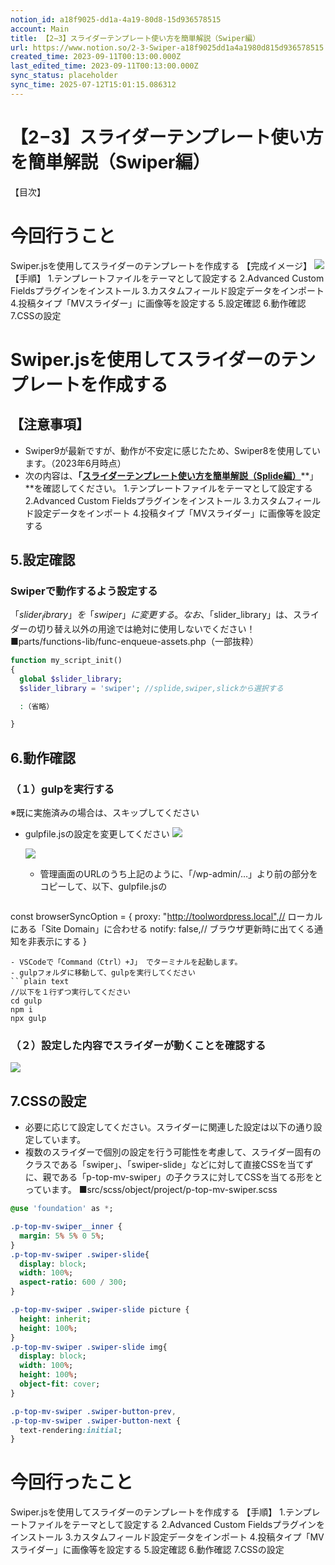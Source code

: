 ```yaml
---
notion_id: a18f9025-dd1a-4a19-80d8-15d936578515
account: Main
title: 【2−3】スライダーテンプレート使い方を簡単解説（Swiper編）
url: https://www.notion.so/2-3-Swiper-a18f9025dd1a4a1980d815d936578515
created_time: 2023-09-11T00:13:00.000Z
last_edited_time: 2023-09-11T00:13:00.000Z
sync_status: placeholder
sync_time: 2025-07-12T15:01:15.086312
---
```

# 【2−3】スライダーテンプレート使い方を簡単解説（Swiper編）

【目次】
# 今回行うこと
Swiper.jsを使用してスライダーのテンプレートを作成する
【完成イメージ】
![](https://prod-files-secure.s3.us-west-2.amazonaws.com/736adce6-a3a4-4a64-9f74-d9aa055c96d2/521d75a4-2bc1-40e1-b2c4-18214c897b82/Untitled.png?X-Amz-Algorithm=AWS4-HMAC-SHA256&X-Amz-Content-Sha256=UNSIGNED-PAYLOAD&X-Amz-Credential=ASIAZI2LB466QRMOW4TG%2F20250719%2Fus-west-2%2Fs3%2Faws4_request&X-Amz-Date=20250719T044507Z&X-Amz-Expires=3600&X-Amz-Security-Token=IQoJb3JpZ2luX2VjEIT%2F%2F%2F%2F%2F%2F%2F%2F%2F%2FwEaCXVzLXdlc3QtMiJIMEYCIQCfRFDK%2Fj74spyJz97qMa0A81XEXCAPRFCm9XF6T63HrgIhALS2c95AKUhdzc233A%2Bmw4AZlMQTEPQSY3vCJtaXMjGlKogECJ3%2F%2F%2F%2F%2F%2F%2F%2F%2F%2FwEQABoMNjM3NDIzMTgzODA1IgxqX9zBp2Mxfj4tT%2FAq3AM6rSxMc%2FAWAVIx%2Bi%2B7tl1YK%2FYAWXR50tr0tj1sOUZ%2BhT94cSOk2MYbkO20cLG53mHwSq5hPrAuf3XWiem3cjx4A0si4V2kWnX1vDt9LyvwJRSlKhDh%2B8k6k%2FjSA7Us%2Ba2a3GQnFF0kmZAjoqQ4IGfYE2yrDkkfIqBsjkTn3I4ZNI%2FT7gfRG7jzuohUe5DtsfW91jdxzxjrvBOes3ji61kBoge3iK2W08bM6mHM0pzvmdcgsabjcXv9hO3McosV8VfIA9KSkORu2wZswbrffJtIMTvZFaMnYoXCd%2B0oEzJ8U4iGim2dw0D8ITjDdl92NlVN6B%2BuQ9YvBFqhe8y1asa550Crtf4ezErqIRafgXHaLof3kV4v0IxjMKH8ZFMFUzezF6RDEnuZ0SzhhPzMolV%2Fqb8%2BzvV65W0OI%2FlUYumk7owC4lgRNGpoMTkPWL51fXfHFEqmhBpUSlijoU78ALriWbT2Cg1K4uFiJHdhzBTwRJuXZ69wnLXDb6hiRWipLJo%2FcGsYR44kNSwdQm1cqiTkdAtzoFquaAXlhiTIKyO09bJQO57XBRNqdDC5JmIT5sYqiJdR77EfdCZS5sXTGEfIjOZloFWKhEwG13lWIMk0iUUy4ZOD1N9MrB6M%2BTD8quzDBjqkAbHAJfBUgUIZNkN0CFSaxpMtxtOlvdfy7I6%2FTnCsftBE2nDEkGjkePDw5VN4XKkDwEEPvLKWHo5NdLPoPpQCcXI8keR8Q0IqICtmDG3pRMlJmbWJkqvXtH4yZwNCta5iYIaKkDVjuaeBtlF9%2BiJc%2BTW7fcdyeax3JLqKgYBTGez9ixNkngpqX94%2BxDRoFCkj74ESZKAIy6F586i1t%2B6riUkOmLzb&X-Amz-Signature=b1ef31004f7390dd066cf33c1077a7ff2d57c9138d4d2151b9d1ba4eec51af6e&X-Amz-SignedHeaders=host&x-amz-checksum-mode=ENABLED&x-id=GetObject)
【手順】
1.テンプレートファイルをテーマとして設定する
2.Advanced Custom Fieldsプラグインをインストール
3.カスタムフィールド設定データをインポート
4.投稿タイプ「MVスライダー」に画像等を設定する
5.設定確認
6.動作確認
7.CSSの設定
# Swiper.jsを使用してスライダーのテンプレートを作成する
## 【注意事項】
- Swiper9が最新ですが、動作が不安定に感じたため、Swiper8を使用しています。（2023年6月時点）
- 次の内容は、**「**[**スライダーテンプレート使い方を簡単解説（Splide編）**](/1cc5b47acebc4f8eb8ece6ca2b5395a4)**」**を確認してください。
  1.テンプレートファイルをテーマとして設定する
  2.Advanced Custom Fieldsプラグインをインストール
  3.カスタムフィールド設定データをインポート
  4.投稿タイプ「MVスライダー」に画像等を設定する
## 5.設定確認
### Swiperで動作するよう設定する
「$slider_library」を「swiper」に変更する。
なお、「$slider_library」は、スライダーの切り替え以外の用途では絶対に使用しないでください！
■parts/functions-lib/func-enqueue-assets.php（一部抜粋）
```php
function my_script_init()
{
  global $slider_library;
  $slider_library = 'swiper'; //splide,swiper,slickから選択する

  :（省略）

}
```
## 6.動作確認
### （１）gulpを実行する
※既に実施済みの場合は、スキップしてください
- gulpfile.jsの設定を変更してください
  ![](https://prod-files-secure.s3.us-west-2.amazonaws.com/736adce6-a3a4-4a64-9f74-d9aa055c96d2/361d857a-b048-4684-ae53-0eaab8de8f48/Untitled.png?X-Amz-Algorithm=AWS4-HMAC-SHA256&X-Amz-Content-Sha256=UNSIGNED-PAYLOAD&X-Amz-Credential=ASIAZI2LB4665ARSAGOA%2F20250719%2Fus-west-2%2Fs3%2Faws4_request&X-Amz-Date=20250719T044509Z&X-Amz-Expires=3600&X-Amz-Security-Token=IQoJb3JpZ2luX2VjEIT%2F%2F%2F%2F%2F%2F%2F%2F%2F%2FwEaCXVzLXdlc3QtMiJHMEUCIQDdbugQPgiQkfC6uNmQu3pEUyhnm2pmA7R19eQso5aY5AIgINzm7ptbEZj9YsriD6kahbb36peAkQTk7aRkV%2FMvzUAqiAQInf%2F%2F%2F%2F%2F%2F%2F%2F%2F%2FARAAGgw2Mzc0MjMxODM4MDUiDPKJnvPYRdwn72piSCrcA62cFgsXeLjiELgv35VMUzFxelZmACdksLAMmD1VG%2BhFQK0Y8nBxv9hFSII1lSlPtHJwDY1RBZ0%2BhKetcJTBTnRDOMtbCPrIG%2B7YQyFYeiPTycHmnze7jj8SlE3pzUrVgPk8Wlq7FDuXvtdojKic5glyLn0DwCd9mfnnXaWSUWLJsvm9s9PvZhQLTXMNFusQl5Peq5qrDTnsNFbbi%2F5pe5XKqEFWLPb81P4YrKiMA7b8koxJm9YfrRJztFnzPIoanuoD6k4JSMAsko7Siy8K7orVzBz%2FViCrxoWAfp4QDnvjJsWsn1isUIzc1hTkVT4L8g3O%2BwKhrcsmzRlxeslbydvSrxM%2Bz6P8g41gZR8NWYx3wLu9g%2BcoLEgQkQjvgQFbVxBI4Z99q8r4FDrIhj3vAwUDN%2F5k4r0hurKAmShNO%2BhbG1gLxge5DpB1KYXN7v88ZneQPGJ6kyKPMj0K4Lih8LdAyLtu0labSwxFkZpPo1OaXrr6kbH8WpgJ0x1ELnk3s4QAByaxqWJAONadXqp75PoFuMlZAfGAbKKfaDFqf3TJ7eCP7x%2FkhzITCJkszyKsZqXsP0BnGZ%2FIKvf38LY4HsThwE61CAb5i6yGB3Js0kshiseMAz2BjnKtAUTuMNiq7MMGOqUBtCjwaobO4Uz%2BPHQpVPJ5axaz6iWDSAXA4F4WHUWEN%2B%2BQUYg5TrYNuFaV5PZVZxjVsNyXrsocrgg%2FICDvsQ7II%2B6ZhO1UUytxM6X7%2FZzMGyqvbrQX9%2FFNk7nNyuFI95%2BVb%2B3mxekauvo1IAQUsgoLg9L%2BUMjAWKd%2FUjvcly7qLIPE1LFZqCa3T4z7F%2F3FF2XFsCKuHUXA6zO22sVY5LwFRBkLEEgX&X-Amz-Signature=dabb1ae70143d51289d5e2547125c1a2a192a6503fb329b4cc2ea74eaf442931&X-Amz-SignedHeaders=host&x-amz-checksum-mode=ENABLED&x-id=GetObject)
  
  ![](https://prod-files-secure.s3.us-west-2.amazonaws.com/736adce6-a3a4-4a64-9f74-d9aa055c96d2/e6e5a21a-2bbf-4b67-bf17-c09e645e54ad/Untitled.png?X-Amz-Algorithm=AWS4-HMAC-SHA256&X-Amz-Content-Sha256=UNSIGNED-PAYLOAD&X-Amz-Credential=ASIAZI2LB4665ARSAGOA%2F20250719%2Fus-west-2%2Fs3%2Faws4_request&X-Amz-Date=20250719T044509Z&X-Amz-Expires=3600&X-Amz-Security-Token=IQoJb3JpZ2luX2VjEIT%2F%2F%2F%2F%2F%2F%2F%2F%2F%2FwEaCXVzLXdlc3QtMiJHMEUCIQDdbugQPgiQkfC6uNmQu3pEUyhnm2pmA7R19eQso5aY5AIgINzm7ptbEZj9YsriD6kahbb36peAkQTk7aRkV%2FMvzUAqiAQInf%2F%2F%2F%2F%2F%2F%2F%2F%2F%2FARAAGgw2Mzc0MjMxODM4MDUiDPKJnvPYRdwn72piSCrcA62cFgsXeLjiELgv35VMUzFxelZmACdksLAMmD1VG%2BhFQK0Y8nBxv9hFSII1lSlPtHJwDY1RBZ0%2BhKetcJTBTnRDOMtbCPrIG%2B7YQyFYeiPTycHmnze7jj8SlE3pzUrVgPk8Wlq7FDuXvtdojKic5glyLn0DwCd9mfnnXaWSUWLJsvm9s9PvZhQLTXMNFusQl5Peq5qrDTnsNFbbi%2F5pe5XKqEFWLPb81P4YrKiMA7b8koxJm9YfrRJztFnzPIoanuoD6k4JSMAsko7Siy8K7orVzBz%2FViCrxoWAfp4QDnvjJsWsn1isUIzc1hTkVT4L8g3O%2BwKhrcsmzRlxeslbydvSrxM%2Bz6P8g41gZR8NWYx3wLu9g%2BcoLEgQkQjvgQFbVxBI4Z99q8r4FDrIhj3vAwUDN%2F5k4r0hurKAmShNO%2BhbG1gLxge5DpB1KYXN7v88ZneQPGJ6kyKPMj0K4Lih8LdAyLtu0labSwxFkZpPo1OaXrr6kbH8WpgJ0x1ELnk3s4QAByaxqWJAONadXqp75PoFuMlZAfGAbKKfaDFqf3TJ7eCP7x%2FkhzITCJkszyKsZqXsP0BnGZ%2FIKvf38LY4HsThwE61CAb5i6yGB3Js0kshiseMAz2BjnKtAUTuMNiq7MMGOqUBtCjwaobO4Uz%2BPHQpVPJ5axaz6iWDSAXA4F4WHUWEN%2B%2BQUYg5TrYNuFaV5PZVZxjVsNyXrsocrgg%2FICDvsQ7II%2B6ZhO1UUytxM6X7%2FZzMGyqvbrQX9%2FFNk7nNyuFI95%2BVb%2B3mxekauvo1IAQUsgoLg9L%2BUMjAWKd%2FUjvcly7qLIPE1LFZqCa3T4z7F%2F3FF2XFsCKuHUXA6zO22sVY5LwFRBkLEEgX&X-Amz-Signature=751e93a49375e9c8a7982034a3938e38f49265b57907d4a0478847480d17c8cf&X-Amz-SignedHeaders=host&x-amz-checksum-mode=ENABLED&x-id=GetObject)
  - 管理画面のURLのうち上記のように、「/wp-admin/…」より前の部分をコピーして、以下、gulpfile.jsの
  ```php
const browserSyncOption = {
  proxy: "http://toolwordpress.local",// ローカルにある「Site Domain」に合わせる
  notify: false,// ブラウザ更新時に出てくる通知を非表示にする
}
  ```
- VSCodeで「Command（Ctrl）+J」 でターミナルを起動します。
- gulpフォルダに移動して、gulpを実行してください
```plain text
//以下を１行ずつ実行してください
cd gulp
npm i
npx gulp
```
### （２）設定した内容でスライダーが動くことを確認する
![](https://prod-files-secure.s3.us-west-2.amazonaws.com/736adce6-a3a4-4a64-9f74-d9aa055c96d2/521d75a4-2bc1-40e1-b2c4-18214c897b82/Untitled.png?X-Amz-Algorithm=AWS4-HMAC-SHA256&X-Amz-Content-Sha256=UNSIGNED-PAYLOAD&X-Amz-Credential=ASIAZI2LB466QRMOW4TG%2F20250719%2Fus-west-2%2Fs3%2Faws4_request&X-Amz-Date=20250719T044507Z&X-Amz-Expires=3600&X-Amz-Security-Token=IQoJb3JpZ2luX2VjEIT%2F%2F%2F%2F%2F%2F%2F%2F%2F%2FwEaCXVzLXdlc3QtMiJIMEYCIQCfRFDK%2Fj74spyJz97qMa0A81XEXCAPRFCm9XF6T63HrgIhALS2c95AKUhdzc233A%2Bmw4AZlMQTEPQSY3vCJtaXMjGlKogECJ3%2F%2F%2F%2F%2F%2F%2F%2F%2F%2FwEQABoMNjM3NDIzMTgzODA1IgxqX9zBp2Mxfj4tT%2FAq3AM6rSxMc%2FAWAVIx%2Bi%2B7tl1YK%2FYAWXR50tr0tj1sOUZ%2BhT94cSOk2MYbkO20cLG53mHwSq5hPrAuf3XWiem3cjx4A0si4V2kWnX1vDt9LyvwJRSlKhDh%2B8k6k%2FjSA7Us%2Ba2a3GQnFF0kmZAjoqQ4IGfYE2yrDkkfIqBsjkTn3I4ZNI%2FT7gfRG7jzuohUe5DtsfW91jdxzxjrvBOes3ji61kBoge3iK2W08bM6mHM0pzvmdcgsabjcXv9hO3McosV8VfIA9KSkORu2wZswbrffJtIMTvZFaMnYoXCd%2B0oEzJ8U4iGim2dw0D8ITjDdl92NlVN6B%2BuQ9YvBFqhe8y1asa550Crtf4ezErqIRafgXHaLof3kV4v0IxjMKH8ZFMFUzezF6RDEnuZ0SzhhPzMolV%2Fqb8%2BzvV65W0OI%2FlUYumk7owC4lgRNGpoMTkPWL51fXfHFEqmhBpUSlijoU78ALriWbT2Cg1K4uFiJHdhzBTwRJuXZ69wnLXDb6hiRWipLJo%2FcGsYR44kNSwdQm1cqiTkdAtzoFquaAXlhiTIKyO09bJQO57XBRNqdDC5JmIT5sYqiJdR77EfdCZS5sXTGEfIjOZloFWKhEwG13lWIMk0iUUy4ZOD1N9MrB6M%2BTD8quzDBjqkAbHAJfBUgUIZNkN0CFSaxpMtxtOlvdfy7I6%2FTnCsftBE2nDEkGjkePDw5VN4XKkDwEEPvLKWHo5NdLPoPpQCcXI8keR8Q0IqICtmDG3pRMlJmbWJkqvXtH4yZwNCta5iYIaKkDVjuaeBtlF9%2BiJc%2BTW7fcdyeax3JLqKgYBTGez9ixNkngpqX94%2BxDRoFCkj74ESZKAIy6F586i1t%2B6riUkOmLzb&X-Amz-Signature=b1ef31004f7390dd066cf33c1077a7ff2d57c9138d4d2151b9d1ba4eec51af6e&X-Amz-SignedHeaders=host&x-amz-checksum-mode=ENABLED&x-id=GetObject)
## 7.CSSの設定
- 必要に応じて設定してください。スライダーに関連した設定は以下の通り設定しています。
- 複数のスライダーで個別の設定を行う可能性を考慮して、スライダー固有のクラスである「swiper」、「swiper-slide」などに対して直接CSSを当てずに、親である「p-top-mv-swiper」の子クラスに対してCSSを当てる形をとっています。
■src/scss/object/project/p-top-mv-swiper.scss
```sass
@use 'foundation' as *;

.p-top-mv-swiper__inner {
  margin: 5% 5% 0 5%;
}
.p-top-mv-swiper .swiper-slide{
  display: block;
  width: 100%;
  aspect-ratio: 600 / 300;
}

.p-top-mv-swiper .swiper-slide picture {
  height: inherit;
  height: 100%;
}
.p-top-mv-swiper .swiper-slide img{
  display: block;
  width: 100%;
  height: 100%;
  object-fit: cover;
}

.p-top-mv-swiper .swiper-button-prev,
.p-top-mv-swiper .swiper-button-next {
  text-rendering:initial;
}
```
# 今回行ったこと
Swiper.jsを使用してスライダーのテンプレートを作成する
【手順】
1.テンプレートファイルをテーマとして設定する
2.Advanced Custom Fieldsプラグインをインストール
3.カスタムフィールド設定データをインポート
4.投稿タイプ「MVスライダー」に画像等を設定する
5.設定確認
6.動作確認
7.CSSの設定